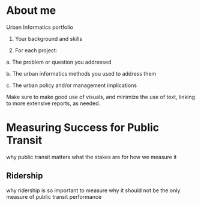 # About me
Urban Informatics portfolio

1. Your background and skills

2. For each project:

a. The problem or question you addressed

b. The urban informatics methods you used to address them

c. The urban policy and/or management implications

Make sure to make good use of visuals, and minimize the use of text, linking to more extensive reports, as needed. 

# Measuring Success for Public Transit
why public transit matters
what the stakes are for how we measure it

## Ridership
why ridership is so important to measure
why it should not be the only measure of public transit performance